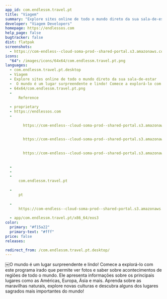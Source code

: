 ```yaml
---
app_id: com.endlessm.travel.pt
title: "Viagem"
summary: "Explore sites online de todo o mundo direto da sua sala-de-estar"
developer: "Viagem Developers"
homepage: https://endlessos.com
help_page: false
bugtracker: false
dist: flatpak
screenshots:
  - https://com-endless--cloud-soma-prod--shared-portal.s3.amazonaws.com/apps.242.screenshots.e050a7ce-09e7-4896-9271-8c7424c64d53_20181018145757044.png
icons:
  "64": /images/icons/64x64/com.endlessm.travel.pt.png
languages:
  - com.endlessm.travel.pt.desktop
  - Viagem
  - Explore sites online de todo o mundo direto da sua sala-de-estar
  - ￼O mundo é um lugar surpreendente e lindo! Comece a explorá-lo com este programa irado que permite ver fotos e saber sobre acontecimentos de regiões de todo o mundo. Ele apresenta informações sobre os principais lugares como as Américas, Europa, Ásia e mais. Aprenda sobre as maravilhas naturais, explore novas culturas e descubra alguns dos lugares sagrados mais importantes do mundo!
  - 64x64/com.endlessm.travel.pt.png
  - 
      Reference
    
  - proprietary
  - https://endlessos.com
  - 
      
        https://com-endless--cloud-soma-prod--shared-portal.s3.amazonaws.com/apps.242.screenshots.e050a7ce-09e7-4896-9271-8c7424c64d53_20181018145757044.png
      
      
        https://com-endless--cloud-soma-prod--shared-portal.s3.amazonaws.com/apps.242.screenshots.bf47ad06-376d-480b-908a-894aa8252bbb_201810181457551313.png
      
      
        https://com-endless--cloud-soma-prod--shared-portal.s3.amazonaws.com/apps.242.screenshots.2461a597-daa1-4cb4-a00b-9645226c2b03_201810181457742121.png
      
    
  - 
  - 
  - 
      com.endlessm.travel.pt
    
  - 
      pt
    
  - 
      https://com-endless--cloud-soma-prod--shared-portal.s3.amazonaws.com/app.977.appCenterThumbnail.2b933c52-3bed-41f1-bd0e-1d545eb202fb_201810181455344343.jpg
    
  - app/com.endlessm.travel.pt/x86_64/eos3
color:
  primary: "#f15a22"
  primary-text: "#fff"
price: false
releases:

redirect_from: /com.endlessm.travel.pt.desktop/
---
```


<p>￼O mundo é um lugar surpreendente e lindo! Comece a explorá-lo com este programa irado que permite ver fotos e saber sobre acontecimentos de regiões de todo o mundo. Ele apresenta informações sobre os principais lugares como as Américas, Europa, Ásia e mais. Aprenda sobre as maravilhas naturais, explore novas culturas e descubra alguns dos lugares sagrados mais importantes do mundo!</p>